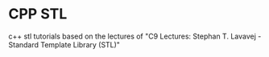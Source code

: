 # CPP STL 
c++ stl tutorials based on the lectures of "C9 Lectures: Stephan T. Lavavej - Standard Template Library (STL)" 
